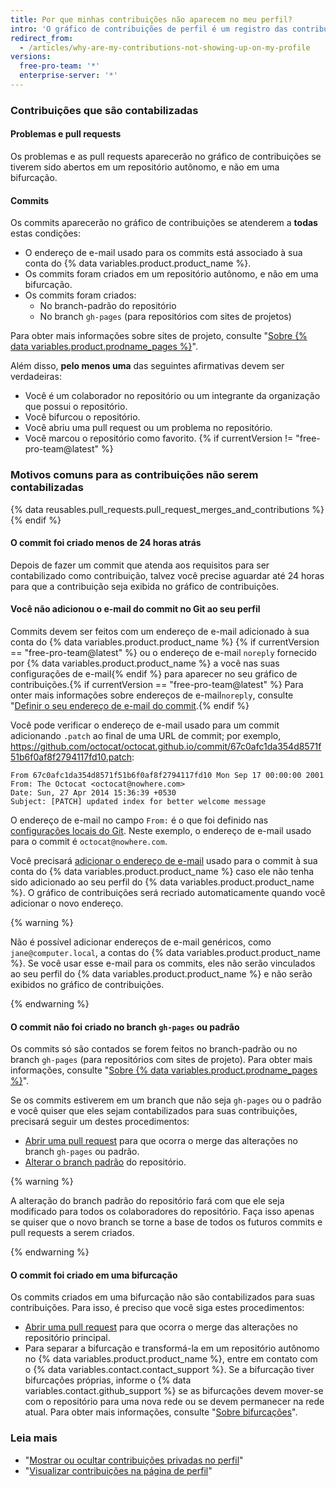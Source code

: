 ```yaml
---
title: Por que minhas contribuições não aparecem no meu perfil?
intro: 'O gráfico de contribuições de perfil é um registro das contribuições que você fez em repositórios do {% data variables.product.product_name %}. As contribuições recebem registros de data e hora de acordo com o UTC (Coordinated Universal Time, Horário universal coordenado), e não com o fuso horário local. As contribuições só serão contabilizadas se atenderem a determinados critérios. Em alguns casos, pode ser necessário recriar o gráfico para que as contribuições sejam exibidas.'
redirect_from:
  - /articles/why-are-my-contributions-not-showing-up-on-my-profile
versions:
  free-pro-team: '*'
  enterprise-server: '*'
---
```


### Contribuições que são contabilizadas

#### Problemas e pull requests

Os problemas e as pull requests aparecerão no gráfico de contribuições se tiverem sido abertos em um repositório autônomo, e não em uma bifurcação.

#### Commits
Os commits aparecerão no gráfico de contribuições se atenderem a **todas** estas condições:
- O endereço de e-mail usado para os commits está associado à sua conta do {% data variables.product.product_name %}.
- Os commits foram criados em um repositório autônomo, e não em uma bifurcação.
- Os commits foram criados:
  - No branch-padrão do repositório
  - No branch `gh-pages` (para repositórios com sites de projetos)

Para obter mais informações sobre sites de projeto, consulte "[Sobre {% data variables.product.prodname_pages %}](/github/working-with-github-pages/about-github-pages#types-of-github-pages-sites)".

Além disso, **pelo menos uma** das seguintes afirmativas devem ser verdadeiras:
- Você é um colaborador no repositório ou um integrante da organização que possui o repositório.
- Você bifurcou o repositório.
- Você abriu uma pull request ou um problema no repositório.
- Você marcou o repositório como favorito.
{% if currentVersion != "free-pro-team@latest" %}
### Motivos comuns para as contribuições não serem contabilizadas

{% data reusables.pull_requests.pull_request_merges_and_contributions %}{% endif %}

#### O commit foi criado menos de 24 horas atrás

Depois de fazer um commit que atenda aos requisitos para ser contabilizado como contribuição, talvez você precise aguardar até 24 horas para que a contribuição seja exibida no gráfico de contribuições.

#### Você não adicionou o e-mail do commit no Git ao seu perfil

Commits devem ser feitos com um endereço de e-mail adicionado à sua conta do {% data variables.product.product_name %} {% if currentVersion == "free-pro-team@latest" %} ou o endereço de e-mail `noreply` fornecido por {% data variables.product.product_name %} a você nas suas configurações de e-mail{% endif %} para aparecer no seu gráfico de contribuições.{% if currentVersion == "free-pro-team@latest" %} Para onter mais informações sobre endereços de e-mail`noreply`, consulte "[Definir o seu endereço de e-mail do commit](/github/setting-up-and-managing-your-github-user-account/setting-your-commit-email-address#about-commit-email-addresses).{% endif %}

Você pode verificar o endereço de e-mail usado para um commit adicionando `.patch` ao final de uma URL de commit; por exemplo, <a href="https://github.com/octocat/octocat.github.io/commit/67c0afc1da354d8571f51b6f0af8f2794117fd10.patch" data-proofer-ignore>https://github.com/octocat/octocat.github.io/commit/67c0afc1da354d8571f51b6f0af8f2794117fd10.patch</a>:

```
From 67c0afc1da354d8571f51b6f0af8f2794117fd10 Mon Sep 17 00:00:00 2001
From: The Octocat <octocat@nowhere.com>
Date: Sun, 27 Apr 2014 15:36:39 +0530
Subject: [PATCH] updated index for better welcome message
```

O endereço de e-mail no campo `From:` é o que foi definido nas [configurações locais do Git](/articles/set-up-git). Neste exemplo, o endereço de e-mail usado para o commit é `octocat@nowhere.com`.

Você precisará [adicionar o endereço de e-mail](/articles/adding-an-email-address-to-your-github-account) usado para o commit à sua conta do {% data variables.product.product_name %} caso ele não tenha sido adicionado ao seu perfil do {% data variables.product.product_name %}. O gráfico de contribuições será recriado automaticamente quando você adicionar o novo endereço.

{% warning %}

Não é possível adicionar endereços de e-mail genéricos, como `jane@computer.local`, a contas do {% data variables.product.product_name %}. Se você usar esse e-mail para os commits, eles não serão vinculados ao seu perfil do {% data variables.product.product_name %} e não serão exibidos no gráfico de contribuições.

{% endwarning %}

#### O commit não foi criado no branch `gh-pages` ou padrão

Os commits só são contados se forem feitos no branch-padrão ou no branch `gh-pages` (para repositórios com sites de projeto). Para obter mais informações, consulte "[Sobre {% data variables.product.prodname_pages %}](/github/working-with-github-pages/about-github-pages#types-of-github-pages-sites)".

Se os commits estiverem em um branch que não seja `gh-pages` ou o padrão e você quiser que eles sejam contabilizados para suas contribuições, precisará seguir um destes procedimentos:
- [Abrir uma pull request](/articles/creating-a-pull-request) para que ocorra o merge das alterações no branch `gh-pages` ou padrão.
- [Alterar o branch padrão](/github/administering-a-repository/changing-the-default-branch) do repositório.

{% warning %}

A alteração do branch padrão do repositório fará com que ele seja modificado para todos os colaboradores do repositório. Faça isso apenas se quiser que o novo branch se torne a base de todos os futuros commits e pull requests a serem criados.

{% endwarning %}

#### O commit foi criado em uma bifurcação

Os commits criados em uma bifurcação não são contabilizados para suas contribuições. Para isso, é preciso que você siga estes procedimentos:
- [Abrir uma pull request](/articles/creating-a-pull-request) para que ocorra o merge das alterações no repositório principal.
- Para separar a bifurcação e transformá-la em um repositório autônomo no {% data variables.product.product_name %}, entre em contato com o {% data variables.contact.contact_support %}. Se a bifurcação tiver bifurcações próprias, informe o {% data variables.contact.github_support %} se as bifurcações devem mover-se com o repositório para uma nova rede ou se devem permanecer na rede atual. Para obter mais informações, consulte "[Sobre bifurcações](/articles/about-forks/)".

### Leia mais

- "[Mostrar ou ocultar contribuições privadas no perfil](/articles/publicizing-or-hiding-your-private-contributions-on-your-profile)"
- "[Visualizar contribuições na página de perfil](/articles/viewing-contributions-on-your-profile-page)"
